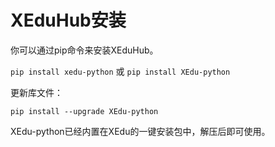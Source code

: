 # XEduHub安装

你可以通过pip命令来安装XEduHub。



`pip install xedu-python` 或 `pip install XEdu-python`



更新库文件：



```
pip install --upgrade XEdu-python
```



XEdu-python已经内置在XEdu的一键安装包中，解压后即可使用。